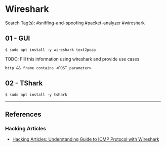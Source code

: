 # Wireshark

Search Tag(s): #sniffing-and-spoofing #packet-analyzer #wireshark

## 01 - GUI

```
$ sudo apt install -y wireshark text2pcap
```

TODO: Fill this information using wireshark and provide use cases

```
http && frame contains <POST_parameter>
```

## 02 - TShark

```
$ sudo apt install -y tshark
```

---
## References

### Hacking Articles

- [Hacking Articles: Understanding Guide to ICMP Protocol with Wireshark](https://www.hackingarticles.in/understanding-guide-icmp-protocol-wireshark/)